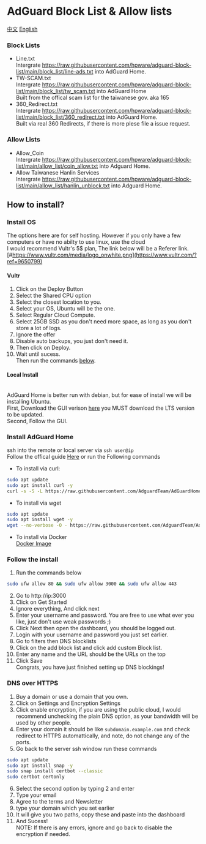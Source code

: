 # AdGuard Block List & Allow lists
[中文](https://github.com/hpware/adguard-block-list/blob/main/README-zh.md)  [English](https://github.com/hpware/adguard-block-list/blob/main/README.md)
### Block Lists
- Line.txt
<br>Intergrate https://raw.githubusercontent.com/hpware/adguard-block-list/main/block_list/line-ads.txt into AdGuard Home.
- TW-SCAM.txt
<br>Intergrate https://raw.githubusercontent.com/hpware/adguard-block-list/main/block_list/tw_scam.txt into AdGuard Home
<br>Built from the offical scam list for the taiwanese gov. aka 165
- 360_Redirect.txt
<br>Intergrate https://raw.githubusercontent.com/hpware/adguard-block-list/main/block_list/360_redirect.txt into AdGuard Home.
<br>Built via real 360 Redirects, if there is more plese file a issue request.
### Allow Lists
- Allow_Coin
<br>Intergrate https://raw.githubusercontent.com/hpware/adguard-block-list/main/allow_list/coin_allow.txt into Adguard Home.
- Allow Taiwanese Hanlin Services
<br>Intergrate https://raw.githubusercontent.com/hpware/adguard-block-list/main/allow_list/hanlin_unblock.txt into Adguard Home.
## How to install?
### Install OS
The options here are for self hosting. However if you only have a few computers or have no abilty to use linux, use the cloud
<br>I would recommend Vultr's 5$ plan, The link below will be a Referer link.
<br>[#https://www.vultr.com/media/logo_onwhite.png](https://www.vultr.com/?ref=9650799)
#### Vultr
1. Click on the Deploy Button
2. Select the Shared CPU option
3. Select the closest location to you.
4. Select your OS, Ubuntu will be the one.
5. Select Regular Cloud Compute.
6. Select 25GB SSD as you don't need more space, as long as you don't store a lot of logs.
7. Ignore the offer
8. Disable auto backups, you just don't need it.
9. Then click on Deploy.
10. Wait until sucess.
<br>Then run the commands [below](https://github.com/hpware/adguard-block-list/blob/main/README.md#install-adguard-home).
#### Local Install
<br>AdGuard Home is better run with debian, but for ease of install we will be installing Ubuntu.
<br>First, Download the GUI verison [here](https://ubuntu.com/download/desktop) you MUST download the LTS version to be updated.
<br>Second, Follow the GUI.
### Install AdGuard Home
ssh into the remote or local server via ```ssh user@ip``` 
<br>Follow the offical guide [Here](https://github.com/AdguardTeam/AdGuardHome?tab=readme-ov-file#getting-started) or run the Following commands
<br>
- To install via curl:
```sh
sudo apt update
sudo apt install curl -y
curl -s -S -L https://raw.githubusercontent.com/AdguardTeam/AdGuardHome/master/scripts/install.sh | sh -s -- -v
```

- To install via wget
```sh
sudo apt update
sudo apt install wget -y
wget --no-verbose -O - https://raw.githubusercontent.com/AdguardTeam/AdGuardHome/master/scripts/install.sh | sh -s -- -v

```
- To install via Docker
<br>[Docker Image ](https://hub.docker.com/r/adguard/adguardhome)
### Follow the install
1. Run the commands below
```sh
sudo ufw allow 80 && sudo ufw allow 3000 && sudo ufw allow 443
```
2. Go to http://ip:3000
3. Click on Get Started
4. Ignore everything, And click next
5. Enter your username and password. You are free to use what ever you like, just don't use weak passwords ;)
6. Click Next then open the dashboard, you should be logged out.
7. Login with your username and password you just set earlier.
8. Go to filters then DNS blocklists
9. Click on the add block list and click add custom Block list.
10. Enter any name and the URL should be the URLs on the top
11. Click Save
<br>Congrats, you have just finished setting up DNS blockings!
### DNS over HTTPS
1. Buy a domain or use a domain that you own.
2. Click on Settings and Encryption Settings
3. Click enable encryption, if you are using the public cloud, I would recommend unchecking the plain DNS option, as your bandwidth will be used by other people.
4. Enter your domain it should be like ```subdomain.example.com``` and check redirect to HTTPS automattically, and note, do not change any of the ports.
5. Go back to the server ssh window run these commands
```sh
sudo apt update
sudo apt install snap -y
sudo snap install certbot --classic
sudo certbot certonly
```
6. Select the second option by typing 2 and enter
7. Type your email
8. Agree to the terms and Newsletter
9. type your domain which you set earlier
10. It will give you two paths, copy these and paste into the dashboard
11. And Sucess!
<br>NOTE: If there is any errors, ignore and go back to disable the encryption if needed.

